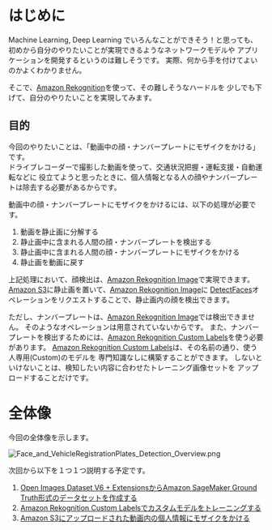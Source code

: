 # はじめに

Machine Learning, Deep Learning でいろんなことができそう！と思っても、
初めから自分のやりたいことが実現できるようなネットワークモデルや
アプリケーションを開発するというのは難しそうです。
実際、何から手を付けてよいのかよくわかりません。

そこで、[Amazon Rekognition][]を使って、その難しそうなハードルを
少しでも下げて、自分のやりたいことを実現してみます。

## 目的

今回のやりたいことは、「動画中の顔・ナンバープレートにモザイクをかける」です。  
ドライブレコーダーで撮影した動画を使って、交通状況把握・運転支援・自動運転などに
役立てようと思ったときに、個人情報となる人の顔やナンバープレートは除去する必要があるからです。

動画中の顔・ナンバープレートにモザイクをかけるには、以下の処理が必要です。

1. 動画を静止画に分解する
2. 静止画中に含まれる人間の顔・ナンバープレートを検出する
3. 静止画中に含まれる人間の顔・ナンバープレートにモザイクをかける
4. 静止画を動画に戻す

上記処理において、顔検出は、[Amazon Rekognition Image][]で実現できます。
[Amazon S3][]に静止画を置いて、[Amazon Rekognition Image][]に
[DetectFaces][]オペレーションをリクエストすることで、静止画内の顔を検出できます。

ただし、ナンバープレートは、[Amazon Rekognition Image][]では検出できません。
そのようなオペレーションは用意されていないからです。
また、ナンバープレートを検出するためには、[Amazon Rekognition Custom Labels][]を使う必要があります。
[Amazon Rekognition Custom Labels][]は、その名前の通り、使う人専用(Custom)のモデルを
専門知識なしに構築することができます。
しないといけないことは、検知したい内容に合わせたトレーニング画像セットを
アップロードすることだけです。

# 全体像

今回の全体像を示します。

![Face_and_VehicleRegistrationPlates_Detection_Overview.png](https://qiita-image-store.s3.ap-northeast-1.amazonaws.com/0/244489/08d27f95-b123-28f8-c2f3-8a3b64172d6a.png)

次回から以下を１つ１つ説明する予定です。

1. [Open Images Dataset V6 + ExtensionsからAmazon SageMaker Ground Truth形式のデータセットを作成する][]
2. [Amazon Rekognition Custom Labelsでカスタムモデルをトレーニングする][]
3. [Amazon S3にアップロードされた動画内の個人情報にモザイクをかける][]


[Amazon Rekognition で動画中の顔・ナンバープレートにモザイクをかける]: https://qiita.com/naomori/items/55928c185e989a9f1830
[Open Images Dataset V6 + ExtensionsからAmazon SageMaker Ground Truth形式のデータセットを作成する]: https://qiita.com/naomori/items/88fa381b1348100977ff
[Amazon Rekognition Custom Labelsでカスタムモデルをトレーニングする]: https://qiita.com/naomori/items/0f81db1022d15485441c
[Amazon S3にアップロードされた動画内の個人情報にモザイクをかける]: https://qiita.com/drafts/cea51f7a7565cfb2caef/edit

[VoTTで作成したデータをCustom Labelsで利用可能なAmazon SageMaker Ground Truth形式に変換してみました]: https://dev.classmethod.jp/articles/rekognition-custom-labels-convert-vott/

[PyCharm]: https://www.jetbrains.com/pycharm/
[AWS Toolkit for PyCharm]: https://aws.amazon.com/jp/pycharm/

[AWS Lambda]: https://aws.amazon.com/lambda/
[Amazon S3]: https://aws.amazon.com/s3/
[Amazon Rekognition]: https://aws.amazon.com/jp/rekognition/?nc=sn&loc=0
[Amazon Rekognition Image]: https://aws.amazon.com/jp/rekognition/image-features/?nc=sn&loc=3&dn=2
[DetectFaces]: https://docs.aws.amazon.com/ja_jp/rekognition/latest/dg/faces-detect-images.html
[Amazon Rekognition Custom Labels]: https://aws.amazon.com/jp/rekognition/custom-labels-features/
[DetectCustomLabels]: https://docs.aws.amazon.com/ja_jp/rekognition/latest/dg/API_DetectCustomLabels.html
[Open Images Dataset V6 + Extensions]: https://storage.googleapis.com/openimages/web/index.html
[Amazon SageMaker Ground Truth]: https://aws.amazon.com/jp/sagemaker/groundtruth/
[Open Images Dataset V6 Download]: https://storage.googleapis.com/openimages/web/download.html
[AWS CLI のインストール]: https://docs.aws.amazon.com/ja_jp/cli/latest/userguide/cli-chap-install.html
[Amazon SageMaker 出力データ]: https://docs.aws.amazon.com/ja_jp/sagemaker/latest/dg/sms-data-output.html
[AWS CloudFormation]: https://aws.amazon.com/jp/cloudformation/
[Limits in Amazon Rekognition Custom Labels]: https://docs.aws.amazon.com/rekognition/latest/customlabels-dg/limits.html
[Amazon Rekognition endpoints and quotas]:https://docs.aws.amazon.com/general/latest/gr/rekognition_region.html#limits_rekognition
[Create case]: https://console.aws.amazon.com/support/cases#/create?issueType=service-limit-increase

[Amazon EC2]: https://aws.amazon.com/jp/ec2/
[Amazon SageMaker]: https://aws.amazon.com/jp/sagemaker/
